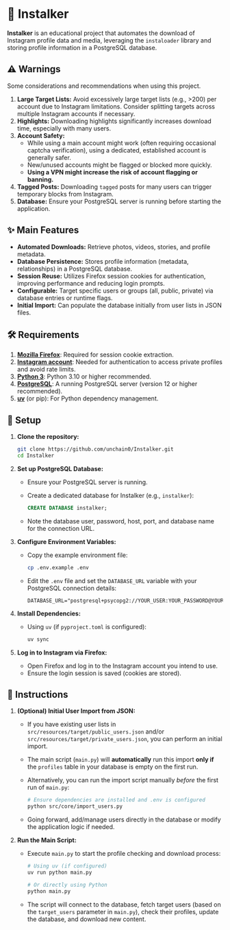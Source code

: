 # 📸 Instalker

**Instalker** is an educational project that automates the download of Instagram profile data and media,
leveraging the `instaloader` library and storing profile information in a PostgreSQL database.

## ⚠️ Warnings

Some considerations and recommendations when using this project.

1. **Large Target Lists:** Avoid excessively large target lists (e.g., >200) per account due to Instagram limitations. Consider splitting targets across multiple Instagram accounts if necessary.
2. **Highlights:** Downloading highlights significantly increases download time, especially with many users.
3. **Account Safety:**
    * While using a main account might work (often requiring occasional captcha verification), using a dedicated, established account is generally safer.
    * New/unused accounts might be flagged or blocked more quickly.
    * **Using a VPN might increase the risk of account flagging or banning.**
4. **Tagged Posts:** Downloading `tagged` posts for many users can trigger temporary blocks from Instagram.
5. **Database:** Ensure your PostgreSQL server is running before starting the application.

## ✨ Main Features

* **Automated Downloads:** Retrieve photos, videos, stories, and profile metadata.
* **Database Persistence:** Stores profile information (metadata, relationships) in a PostgreSQL database.
* **Session Reuse:** Utilizes Firefox session cookies for authentication, improving performance and reducing login prompts.
* **Configurable:** Target specific users or groups (all, public, private) via database entries or runtime flags.
* **Initial Import:** Can populate the database initially from user lists in JSON files.

## 🛠️ Requirements

1. **[Mozilla Firefox](https://www.mozilla.org/en-US/firefox/download/thanks/)**: Required for session cookie extraction.
2. **[Instagram account](https://www.instagram.com/)**: Needed for authentication to access private profiles and avoid rate limits.
3. **[Python 3](https://www.python.org/downloads/)**: Python 3.10 or higher recommended.
4. **[PostgreSQL](https://www.postgresql.org/download/)**: A running PostgreSQL server (version 12 or higher recommended).
5. **[uv](https://docs.astral.sh/uv/#installation)** (or pip): For Python dependency management.

## 🚀 Setup

1. **Clone the repository:**

    ```bash
    git clone https://github.com/unchain0/Instalker.git
    cd Instalker
    ```

2. **Set up PostgreSQL Database:**
    * Ensure your PostgreSQL server is running.
    * Create a dedicated database for Instalker (e.g., `instalker`):

        ```sql
        CREATE DATABASE instalker;
        ```

    * Note the database user, password, host, port, and database name for the connection URL.

3. **Configure Environment Variables:**
    * Copy the example environment file:

        ```bash
        cp .env.example .env
        ```

    * Edit the `.env` file and set the `DATABASE_URL` variable with your PostgreSQL connection details:

        ```dotenv
        DATABASE_URL="postgresql+psycopg2://YOUR_USER:YOUR_PASSWORD@YOUR_HOST:YOUR_PORT/YOUR_DB_NAME"
        ```

4. **Install Dependencies:**
    * Using `uv` (if `pyproject.toml` is configured):

        ```bash
        uv sync
        ```

5. **Log in to Instagram via Firefox:**
    * Open Firefox and log in to the Instagram account you intend to use.
    * Ensure the login session is saved (cookies are stored).

## 📝 Instructions

1. **(Optional) Initial User Import from JSON:**
    * If you have existing user lists in `src/resources/target/public_users.json` and/or `src/resources/target/private_users.json`, you can perform an initial import.
    * The main script (`main.py`) will **automatically** run this import **only if** the `profiles` table in your database is empty on the first run.
    * Alternatively, you can run the import script manually *before* the first run of `main.py`:

        ```bash
        # Ensure dependencies are installed and .env is configured
        python src/core/import_users.py
        ```

    * Going forward, add/manage users directly in the database or modify the application logic if needed.

2. **Run the Main Script:**
    * Execute `main.py` to start the profile checking and download process:

        ```bash
        # Using uv (if configured)
        uv run python main.py

        # Or directly using Python
        python main.py
        ```

    * The script will connect to the database, fetch target users (based on the `target_users` parameter in `main.py`), check their profiles, update the database, and download new content.
